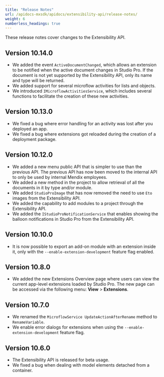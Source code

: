 ```yaml
---
title: "Release Notes"
url: /apidocs-mxsdk/apidocs/extensibility-api/release-notes/
weight: 6
numberless_headings: true
---
```


These release notes cover changes to the Extensibility API.

## Version 10.14.0

* We added the event `ActiveDocumentChanged`, which allows an extension to be notified when the active document changes in Studio Pro. If the document is not yet supported by the Extensibility API, only its name and type will be returned.
* We added support for several microflow activities for lists and objects.
* We introduced `IMicroflowActivitiesService`, which includes several functions to facilitate the creation of these new activities.
  
## Version 10.13.0

* We fixed a bug where error handling for an activity was lost after you deployed an app.
* We fixed a bug where extensions got reloaded during the creation of a deployment package.

## Version 10.12.0

* We added a new menu public API that is simpler to use than the previous API. The previous API has now been moved to the internal API to only be used by internal Mendix employees.
* We added a new method in the project to allow retrieval of all the documents in it by type and/or module.
* We added `StudioProImage` that has now removed the need to use `Eto` images from the Extensibility API.
* We added the capability to add modules to a project through the Extensibility API.
* We added the `IStudioProNotificationService` that enables showing the balloon notifications in Studio Pro from the Extensibility API.

## Version 10.10.0

* It is now possible to export an add-on module with an extension inside it, only with the `--enable-extension-development` feature flag enabled.

## Version 10.8.0

* We added the new Extensions Overview page where users can view the current app-level extensions loaded by Studio Pro. The new page can be accessed via the following menu: **View** > **Extensions**.

## Version 10.7.0

* We renamed the `MicroflowService UpdateActionAfterRename` method to `RenameVariable`.
* We enable error dialogs for extensions when using the `--enable-extension-development` feature flag.

## Version 10.6.0

* The Extensibility API is released for beta usage. 
* We fixed a bug when dealing with model elements detached from a container.
